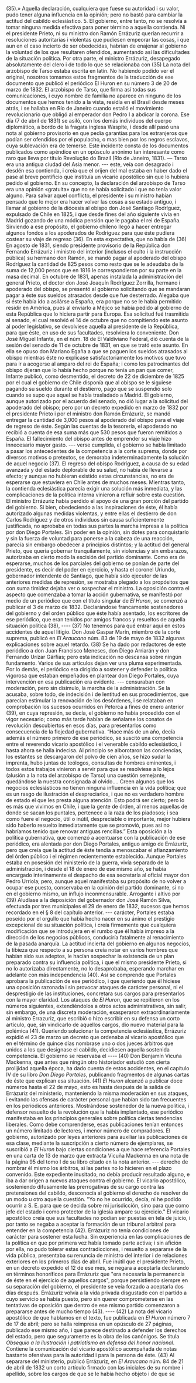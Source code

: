 (35).» Aquella declaración, cualquiera que fuese su autoridad i su valor, pudo tener alguna influencia en la opinión; pero no bastó para cambiar la actitud del cabildo eclesiástico. 5. El gobierno, entre tanto, no se resolvía a tomar ninguna medida efectiva para poner término a aquella contienda. Ni el presidente Prieto, ni su ministro don Ramón Errázuriz querían recurrir a resoluciones autoritarias i violentas que pudiesen empeorar las cosas, i que aun en el caso incierto de ser obedecidas, habrían de enajenar al gobierno la voluntad de los que resultaren ofendidos, aumentando así las dificultades de la situación política. Por otra parte, el ministro Errázuriz, desapegado absolutamente del clero i de todo lo que se relacionaba con (35) La nota del arzobispo de Tarso estaba escrita en latín. No habiendo podido ver el original, nosotros tomamos estos fragmentos de la traducción de ese documento que publicó el periódico El Huron en su número 3 de 20 de marzo de 1832. El arzobispo de Tarso, que firma así todas sus comunicaciones, i cuyo nombre de familia no aparece en ninguno de los documentos que hemos tenido a la vista, residía en el Brasil desde meses atrás, i se hallaba en Río de Janeiro cuando estalló el movimiento revolucionario que obligó al emperador don Pedro I a abdicar la corona. Ese día (7 de abril de 1831) se asiló, con los demás individuos del cuerpo diplomático, a bordo de la fragata inglesa Waspite, i desde allí pasó una nota al gobierno provisorio en que pedía garantías para los extranjeros que podían ser ofendidos por el populacho, o mas bien por los negros esclavos, cuya sublevación era de temerse. Este incidente consta de los documentos publicados como apéndice en un opúsculo anónimo tan interesante como raro que lleva por título Revolução do Brazil (Río de Janeiro, 1831). — Tarso era una antigua ciudad del Asia menor. --- este, veía con desagrado i desdén esa contienda, i creía que el orijen del mal estaba en haber dado el pase al breve pontificio que instituía un vicario apostólico sin que lo hubiera pedido el gobierno. En su concepto, la declaración del arzobispo de Tarso era una opinión «gratuita» que no se había solicitado i que no tenía valor alguno. Para salvar aquel conflicto, el presidente i su ministro habían pensado que lo mejor era hacer volver las cosas a su estado antiguo, i llamar al gobierno de la diócesis al obispo don José Santiago Rodríguez, expulsado de Chile en 1825, i que desde fines del año siguiente vivía en Madrid gozando de una módica pensión que le pagaba el rei de España. Sirviendo a ese propósito, el gobierno chileno llegó a hacer entregar algunos fondos a los apoderados de Rodríguez para que éste pudiera costear su viaje de regreso (36). En esta expectativa, que no había de (36) En agosto de 1831, siendo presidente provisorio de la República don Fernando Errázuriz i ministro del interior (inclusos el culto i la instrucción pública) su hermano don Ramón, se mandó pagar al apoderado del obispo Rodríguez la cantidad de 825 pesos como resto que se le adeudaba de la suma de 12,000 pesos que en 1816 le correspondieron por su parte en la masa decimal. En octubre de 1831, apenas instalada la administración del general Prieto, el doctor don José Joaquín Rodríguez Zorrilla, hermano i apoderado del obispo, se presentó al gobierno solicitando que se mandaran pagar a éste sus sueldos atrasados desde que fue desterrado. Alegaba que si éste había ido a asilárse a España, era porque no se le había permitido residir en América, pues al enviarlo a Méjico se había pedido al gobierno de esta República que lo hiciera partir para Europa. Esa solicitud fué trasmitida al senado, el cual resolvió el 14 de octubre que no compitiendo este asunto al poder legislativo, se devolviese aquella al presidente de la República, para que éste, en uso de sus facultades, resolviera lo conveniente. Don José Miguel Infante, en el núm. 18 de El Valdiviano Federal, dió cuenta de la sesión del senado de 11 de octubre de 1831, en que se trató este asunto. En ella se opuso don Mariano Egaña a que se paguen los sueldos atrasados al obispo mientras éste no explicase satisfactoriamente los motivos que tuvo para ir a acogerse al amparo del rei de España; i como los patrocinantes del obispo dijeran que lo había hecho porque no tenía un pan que comer, Infante publicó, como desmentido, el decreto de 22 de diciembre de 1825 por el cual el gobierno de Chile disponía que al obispo se le siguiese pagando su sueldo durante el destierro, pago que se suspendió solo cuando se supo que aquel se había trasladado a Madrid. El gobierno, aunque autorizado por el acuerdo del senado, no dió lugar a la solicitud del apoderado del obispo; pero por un decreto expedido en marzo de 1832 por el presidente Prieto i por el ministro don Ramón Errázuriz, se mandó entregar la cantidad de 3,000 pesos al apoderado del obispo para el viaje de regreso de éste. Según las cuentas de la tesorería, el apoderado no recibió a cuenta de esa suma más que 530 pesos que fueron remitidos a España. El fallecimiento del obispo antes de emprender su viaje hizo innecesario mayor gasto. --- verse cumplida, el gobierno se había limitado a pasar los antecedentes de la competencia a la corte suprema, donde por diversos motivos o pretextos, se demoraba indeterminadamente la solución de aquel negocio (37). El regreso del obispo Rodríguez, a causa de su edad avanzada y del estado deplorable de su salud, no había de llevarse a efecto; y aunque no hubieran existido estas circunstancias, no era de esperarse que estuviera en Chile antes de muchos meses. Mientras tanto, la contienda eclesiástica parecía exigir una solución más inmediata, y las complicaciones de la política interna vinieron a refluir sobre esta cuestión. El ministro Errázuriz había perdido el apoyo de una gran porción del partido del gobierno. Si bien, obedeciendo a las inspiraciones de éste, él había autorizado algunas medidas violentas, y entre ellas el destierro de don Carlos Rodríguez y de otros individuos sin causa suficientemente justificada, no aprobaba en todas sus partes la marcha impresa a la política por don Diego Portales. Sin poder en la opinión, sin dotes para conquistarlo y sin la fuerza de voluntad para ponerse a la cabeza de una reacción, parecía sin embargo obedecer a principios distintos; y la actitud del general Prieto, que quería gobernar tranquilamente, sin violencias y sin embarazos, autorizaba en cierto modo la escisión del partido dominante. Como era de esperarse, muchos de los parciales del gobierno se ponían de parte del presidente, es decir del poder en ejercicio, y hasta el coronel Uriundo, gobernador intendente de Santiago, que había sido ejecutor de las anteriores medidas de represión, se mostraba plegado a los propósitos que con suma timidez dejaba ver o sospechar el ministro. La oposición contra el aspecto que comenzaba a tomar la acción gubernativa, se manifestó por medio de un periódico que con el título singular de *El Huron*, se comenzó a publicar el 3 de marzo de 1832. Declarándose francamente sostenedores del gobierno y del orden público que éste había asentado, los escritores de ese periódico, que eran tenidos por amigos francos y resueltos de aquella situación política (38), ---- (37) No tenemos para qué entrar aquí en estos accidentes de aquel litigio. Don José Gaspar Marín, miembro de la corte suprema, publicó en *El Araucano* núm. 83 de 19 de mayo de 1832 algunas explicaciones sobre aquel retardo. (38) Se ha dado por redactores de este periódico a don Juan Francisco Meneses, don Diego Arriarán y don Fernando Urízar Gárfias; pero esta indicación no descansa sobre ningún fundamento. Varios de sus artículos dejan ver una pluma experimentada. Por lo demás, el periódico era dirigido a sostener y defender la política vigorosa que estaban empeñados en plantear don Diego Portales, cuya intervención en esa publicación era evidente. --- censuraban con moderación, pero sin disimulo, la marcha de la administración. Se la acusaba, sobre todo, de indecisión i de lentitud en sus procedimientos, que parecían estimular la renovación de los desórdenes, i se relataban en comprobación los sucesos ocurridos en Petorca a fines de enero anterior (39), en cuya represión, se decía, el gobierno no había procedido con el vigor necesario; como más tarde habían de señalarse los conatos de revolución descubiertos en esos días, para presentarlos como consecuencia de la flojedad gubernativa. “Hace más de un año, decía además el número primero de ese periódico, se suscitó una competencia entre el reverendo vicario apostólico i el venerable cabildo eclesiástico, i hasta ahora se halla indecisa. Al principio se alborotaron las conciencias, los estantes se descargaron del polvo de cien años, se hizo sudar la imprenta, hubo juntas de teólogos, consultas de hombres eminentes, i todos estos trabajos vinieron a servir para que se resolviese a lo lejos (alusión a la nota del arzobispo de Tarso) una cuestión semejante, quedándose la nuestra consignada al olvido.... Creen algunos que los negocios eclesiásticos no tienen ninguna influencia en la vida política; que es un rasgo de ilustración el despreciarlos, i que no es verdadero hombre de estado el que les presta alguna atención. Esto podrá ser cierto; pero lo es más que vivimos en Chile, i que la gente de órden, al menos aquellas de donde se sacan los puntales, pertenece a la raza de los piadosos; i sea como fuere el negocio, útil o inútil, despreciable o importante, mejor hubiera sido haberlo resuelto inmediatamente que se promovió, pues así no habríamos tenido que renovar antiguas rencillas.” Esta oposición a la política gubernativa, que comenzó a acentuarse con la publicación de ese periódico, era alentada por don Diego Portales, antiguo amigo de Errázuriz, pero que creía que la actitud de éste tendía a menoscabar el afianzamiento del órden público i el régimen recientemente establecido. Aunque Portales estaba en posesión del ministerio de la guerra, vivía separado de la administración, i desde el 18 de enero de ese mismo año, se había encargado interinamente el despacho de esa secretaría al oficial mayor don Pedro Urriola; pero, aunque aquel manifestaba su propósito de no volver a ocupar ese puesto, conservaba en la opinión del partido dominante, si no en el gobierno mismo, un influjo inconmensurable. Arrogante i altivo por (39) Aludíase a la deposición del gobernador don José Ramón Silva, efectuada por tres municipales el 29 de enero de 1832, sucesos que hemos recordado en el § 8 del capítulo anterior. --- carácter, Portales estaba poseído por el orgullo que había hecho nacer en su ánimo el prestigio excepcional de su situación política, i creía firmemente que cualquiera modificación que se introdujera en el rumbo que él había impreso a la dirección de los negocios públicos, conduciría fatalmente al renacimiento de la pasada anarquía. La actitud incierta del gobierno en algunos negocios, la tibieza que respecto a su persona creía notar en varios hombres que habían sido sus adeptos, le hacían sospechar la existencia de un plan preparado contra su influencia política, i que el mismo presidente Prieto, si no lo autorizaba directamente, no lo desaprobaba, esperando marchar en adelante con más independencia (40). Así se comprende que Portales aprobara la publicación de ese periódico, i que queriendo que él hiciese una oposición razonada i sin provocar ataques de carácter personal, ni el desprestigio de las instituciones, concretara sus cargos para presentarlos con la mayor claridad. Los ataques de *El Huron*, que se repitieron en los números siguientes, extendiéndolos a otros actos administrativos, sin salir, sin embargo, de una discreta moderación, exasperaron extraordinariamente al ministro Errazuriz, que escribió o hizo escribir en su defensa un corto artículo, que, sin vindicarlo de aquellos cargos, dio nuevo material para la polémica (41). Queriendo solucionar la competencia eclesiástica, Errázuriz expidió el 23 de marzo un decreto que ordenaba al vicario apostólico que en el término de quince días nombrase uno o dos jueces árbitros que unidos a los que designase el cabildo, decidiesen aquella sostenida competencia. El gobierno se reservaba el ---- (40) Don Benjamín Vicuña Mackenna, que antes que ningún otro historiador estudió con cierta prolijidad aquella época, ha dado cuenta de estos accidentes, en el capítulo IV de su libro *Don Diego Portales*, publicando fragmentos de algunas cartas de éste que explican esa situación. (41) *El Huron* alcanzó a publicar doce números hasta el 22 de mayo, esto es hasta después de la salida de Errázuriz del ministerio, manteniendo la misma moderación en sus ataques, i evitando las ofensas de carácter personal que habían sido tan frecuentes en los periódicos anteriores. Mostrándose sostenedor de la nueva política, i defensor resuelto de la revolución que la había implantado, ese periódico manifestaba en los principios generales sobre política ciertas tendencias liberales. Como debe comprenderse, esas publicaciones tenían entonces un número limitado de lectores, i menor número de compradores. El gobierno, autorizado por leyes anteriores para auxiliar las publicaciones de esa clase, mediante la suscripción a cierto número de ejemplares, se suscribió a *El Huron* bajo ciertas condiciones a que hace referencia Portales en una carta de 13 de marzo que extracta Vicuña Mackenna en una nota de la página 95 del tomo I de su libro citado en la nota anterior. --- derecho de nombrar él mismo los árbitros, si las partes no lo hicieren en el plazo convenido. Este expediente inusitado, no debía producir resultado alguno, e iba a dar origen a nuevos ataques contra el gobierno. El vicario apostólico, sosteniendo difusamente las prerrogativas de su cargo contra las pretensiones del cabildo, desconocía al gobierno el derecho de resolver de un modo u otro aquella cuestión. "Yo no he ocurrido, decía, ni he podido ocurrir a S. E. para que se decida sobre mi jurisdicción, sino para que como jefe del estado i como protector de la iglesia ampare su ejercicio." El vicario apostólico creía que sus facultades no podían ser puestas en tela de juicio, i por tanto se negaba a aceptar la formación de un tribunal arbitral para entender en la competencia (42). Errázuriz no tenía condiciones de carácter para sostener esta lucha. Sin experiencia en las complicaciones de la política en que por primera vez había tomado parte activa; i sin afición por ella, no pudo tolerar estas contradicciones, i resuelto a separarse de la vida pública, presentaba su renuncia de ministro del interior i de relaciones exteriores en los primeros días de abril. Fue inútil que el presidente Prieto, en un decreto expedido el 12 de ese mes, se negara a aceptarla declarando en términos honoríficos para Errázuriz que "era necesaria la permanencia de éste en el ejercicio de aquellos cargos", porque persistiendo siempre en su separación del gobierno, el presidente se veía forzado a aceptarla dos días después. Errázuriz volvía a la vida privada disgustado con el partido a cuyo servicio se había puesto, pero sin querer comprometerse en las tentativas de oposición que dentro de ese mismo partido comenzaron a prepararse antes de mucho tiempo (43). ---- (42) La nota del vicario apostólico de que hablamos en el texto, fue publicada en *El Huron* número 7 de 17 de abril; pero se halla reimpresa en un opúsculo de 27 páginas, publicado ese mismo año, i que parece destinado a defender los derechos del estado, pero que seguramente es la obra de los canónigos. Se titula *Obsequio a la ilustración i patriotismo en defensa del honor nacional*. Contiene la comunicación del vicario apostólico acompañada de notas bastante ofensivas para la autoridad i para la persona de éste. (43) Al separarse del ministerio, publicó Errázuriz, en *El Araucano* núm. 84 de 21 de abril de 1832 un corto artículo firmado con las iniciales de su nombre i apellido, sobre los cargos de que se le había hecho objeto i de que se